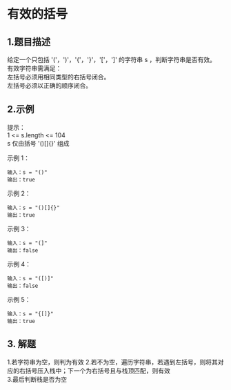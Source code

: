 # 有效的括号

## 1.题目描述
给定一个只包括 '('，')'，'{'，'}'，'['，']' 的字符串 s ，判断字符串是否有效。  
有效字符串需满足：  
左括号必须用相同类型的右括号闭合。   
左括号必须以正确的顺序闭合。


## 2.示例
提示：  
1 <= s.length <= 104  
s 仅由括号 '()[]{}' 组成  

示例 1：
```
输入：s = "()"
输出：true
```
示例 2：
```
输入：s = "()[]{}"
输出：true
```

示例 3：
```
输入：s = "(]"
输出：false
```
示例 4：
```
输入：s = "([)]"
输出：false
```
示例 5：
```
输入：s = "{[]}"
输出：true
```

## 3. 解题
1.若字符串为空，则判为有效
2.若不为空，遍历字符串，若遇到左括号，则将其对应的右括号压入栈中；下一个为右括号且与栈顶匹配，则有效  
3.最后判断栈是否为空